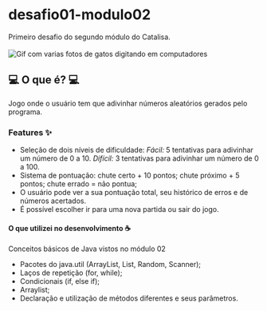 # desafio01-modulo02
Primeiro desafio do segundo módulo do Catalisa.
<br/> <br/>
![Gif com varias fotos de gatos digitando em computadores](https://media.giphy.com/media/v1.Y2lkPTc5MGI3NjExZTgzNDJjZDYxMjZlMWYyNmJhYzU1NjExMTMxY2E2MjQ3OGVjNDIyMiZlcD12MV9pbnRlcm5hbF9naWZzX2dpZklkJmN0PWc/ule4vhcY1xEKQ/giphy.gif)

## :computer: O que é? :computer:
Jogo onde o usuário tem que adivinhar números aleatórios gerados pelo programa. 

### Features 	:sparkles:
- Seleção de dois níveis de dificuldade: *Fácil:* 5 tentativas para adivinhar um número de 0 a 10. *Difícil:* 3 tentativas para adivinhar um número de 0 a 100.
- Sistema de pontuação: chute certo + 10 pontos; chute próximo + 5 pontos; chute errado = não pontua;
- O usuário pode ver a sua pontuação total, seu histórico de erros e de números acertados.
- É possível escolher ir para uma nova partida ou sair do jogo.

#### O que utilizei no desenvolvimento :coffee: 
 Conceitos básicos de Java vistos no módulo 02 
 - Pacotes do java.util (ArrayList, List, Random, Scanner);
 - Laços de repetição (for, while); 
 - Condicionais (if, else if);
 - Arraylist;
 - Declaração e utilização de métodos diferentes e seus parâmetros.
